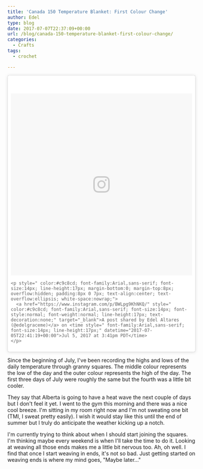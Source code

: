 ```yaml
---
title: 'Canada 150 Temperature Blanket: First Colour Change'
author: Edel
type: blog
date: 2017-07-07T22:37:09+00:00
url: /blog/canada-150-temperature-blanket-first-colour-change/
categories:
  - Crafts
tags:
  - crochet

---
```

<blockquote class="instagram-media" data-instgrm-version="7" style=" background:#FFF; border:0; border-radius:3px; box-shadow:0 0 1px 0 rgba(0,0,0,0.5),0 1px 10px 0 rgba(0,0,0,0.15); margin: 1px; max-width:658px; padding:0; width:99.375%; width:-webkit-calc(100% - 2px); width:calc(100% - 2px);">
  <div style="padding:8px;">
    <div style=" background:#F8F8F8; line-height:0; margin-top:40px; padding:50.0% 0; text-align:center; width:100%;">
      <div style=" background:url(data:image/png;base64,iVBORw0KGgoAAAANSUhEUgAAACwAAAAsCAMAAAApWqozAAAABGdBTUEAALGPC/xhBQAAAAFzUkdCAK7OHOkAAAAMUExURczMzPf399fX1+bm5mzY9AMAAADiSURBVDjLvZXbEsMgCES5/P8/t9FuRVCRmU73JWlzosgSIIZURCjo/ad+EQJJB4Hv8BFt+IDpQoCx1wjOSBFhh2XssxEIYn3ulI/6MNReE07UIWJEv8UEOWDS88LY97kqyTliJKKtuYBbruAyVh5wOHiXmpi5we58Ek028czwyuQdLKPG1Bkb4NnM+VeAnfHqn1k4+GPT6uGQcvu2h2OVuIf/gWUFyy8OWEpdyZSa3aVCqpVoVvzZZ2VTnn2wU8qzVjDDetO90GSy9mVLqtgYSy231MxrY6I2gGqjrTY0L8fxCxfCBbhWrsYYAAAAAElFTkSuQmCC); display:block; height:44px; margin:0 auto -44px; position:relative; top:-22px; width:44px;">
      </div>
    </div>
    
    <p style=" color:#c9c8cd; font-family:Arial,sans-serif; font-size:14px; line-height:17px; margin-bottom:0; margin-top:8px; overflow:hidden; padding:8px 0 7px; text-align:center; text-overflow:ellipsis; white-space:nowrap;">
      <a href="https://www.instagram.com/p/BWLpg9KhNKQ/" style=" color:#c9c8cd; font-family:Arial,sans-serif; font-size:14px; font-style:normal; font-weight:normal; line-height:17px; text-decoration:none;" target="_blank">A post shared by Edel Altares (@edelgraceme)</a> on <time style=" font-family:Arial,sans-serif; font-size:14px; line-height:17px;" datetime="2017-07-05T22:41:19+00:00">Jul 5, 2017 at 3:41pm PDT</time>
    </p>
  </div>
</blockquote>



Since the beginning of July, I've been recording the highs and lows of the daily temperature through granny squares. The middle colour represents the low of the day and the outer colour represents the high of the day. The first three days of July were roughly the same but the fourth was a little bit cooler.

They say that Alberta is going to have a heat wave the next couple of days but I don't feel it yet. I went to the gym this morning and there was a nice cool breeze. I'm sitting in my room right now and I'm not sweating one bit (TMI, I sweat pretty easily). I wish it would stay like this until the end of summer but I truly do anticipate the weather kicking up a notch.

I'm currently trying to think about when I should start joining the squares. I'm thinking maybe every weekend is when I'll take the time to do it. Looking at weaving all those ends makes me a little bit nervous too. Ah, oh well. I find that once I start weaving in ends, it's not so bad. Just getting started on weaving ends is where my mind goes, "Maybe later&#8230;"